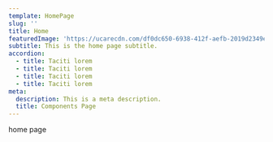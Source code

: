 ```yaml
---
template: HomePage
slug: ''
title: Home
featuredImage: 'https://ucarecdn.com/df0dc650-6938-412f-aefb-2019d2349e13/'
subtitle: This is the home page subtitle.
accordion:
  - title: Taciti lorem
  - title: Taciti lorem
  - title: Taciti lorem
  - title: Taciti lorem
meta:
  description: This is a meta description.
  title: Components Page
---
```

home page
